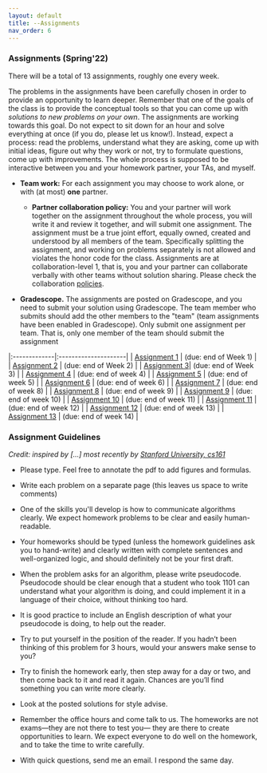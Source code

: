 ```yaml
---
layout: default 
title: --Assignments 
nav_order: 6
---
```



### Assignments (Spring'22)


There will be a total of 13 assignments, roughly one every week.  

The problems in the assignments have been carefully chosen in order to provide an opportunity to learn deeper.  Remember that one of the goals of the class is to provide the conceptual tools so that you can come up with _solutions to new problems on your own_. The assignments are working towards this goal.  Do not expect to sit down for an hour and solve everything at once (if you do, please let us know!). Instead, expect a process: read the problems, understand what they are asking, come up with initial ideas, figure out why they work or not, try to formulate questions, come up with improvements. The whole process is supposed to be interactive between you and your homework partner, your TAs, and myself. 

* __Team work:__ For each assignment you may choose to work alone, or with (at most) __one__ partner. 

  * __Partner collaboration policy:__ You and your partner will work together on the assignment throughout the whole process, you will write it and review it together, and will submit one assignment. The assignment must be a true joint effort, equally owned, created and understood by all members of the team. Specifically splitting the assignment, and working on problems separately is not allowed and violates the honor code for the class. Assignments are at collaboration-level 1, that is, you and your partner can collaborate verbally with other teams without solution sharing.  Please check the collaboration [policies](policies.md).

* __Gradescope.__ The assignments are posted on Gradescope, and you need to submit your solution using Gradescope. The team member who submits should add the other members to the "team" (team assignments have been enabled in Gradescope). Only submit one assignment per team. That is, only one member of the team should submit the assignment

|:-------------|:---------------------|
| [Assignment 1](/docs/hw1.pdf) | (due: end of Week 1) |
| [Assignment 2](/docs/hw2.pdf) | (due: end of Week 2) |
| [Assignment 3](/docs/hw3.pdf)| (due: end of Week 3) |
| [Assignment 4](/docs/hw4.pdf) | (due: end of week 4) |
| [Assignment 5](/docs/hw5.pdf) | (due: end of week 5) |
| [Assignment 6](/docs/hw6.pdf) | (due: end of week 6) |
| [Assignment 7](docs/hw7.pdf) | (due: end of week 8) |
| [Assignment 8](docs/hw8.pdf) | (due: end of week 9) |
| [Assignment 9](docs/hw9.pdf) | (due: end of week 10) |
| [Assignment 10](docs/hw10.pdf) | (due: end of week 11) |
| [Assignment 11](docs/hw11.pdf) | (due: end of week 12) |
| [Assignment 12](docs/hw12.pdf) | (due: end of week 13) |
| [Assignment 13](docs/hw13.pdf) | (due: end of week 14) |


### Assignment Guidelines

_Credit:  inspired by [...]  most recently by [Stanford University, cs161](http://www-leland.stanford.edu/class/cs161/homework.html)_

* Please type. Feel free to annotate the pdf to add figures and formulas. 

* Write each problem on a separate page (this leaves us space to write comments)
 
* One of the skills you'll develop is how to communicate algorithms clearly. We expect  homework problems to be clear and easily human-readable.  

* Your homeworks should  be typed (unless the homework guidelines ask you to hand-write) and clearly written with complete sentences and well-organized logic, and should definitely not be your first draft.

* When the problem asks for an algorithm,  please write pseudocode.  Pseudocode should be clear enough that a student who took 1101 can understand what your algorithm is doing, and could implement it in a language of their choice, without thinking too hard. 

* It is good practice to include an English description of what your pseudocode is doing, to help out the reader. 

* Try to put yourself in the position of the reader. If you hadn’t been thinking of this problem for 3 hours, would your answers make sense to you? 

* Try to finish the homework early, then step away for a day or two, and then come back to it and read it again. Chances are you’ll find something you can write more clearly. 

* Look at the posted solutions for style advise. 

* Remember the office hours and come talk to us. The homeworks are not exams—they are not there to test you— they are there to create opportunities to learn. We expect everyone to do well on the homework, and to take the time to write carefully. 

* With quick questions, send me an email.  I respond the same day. 


